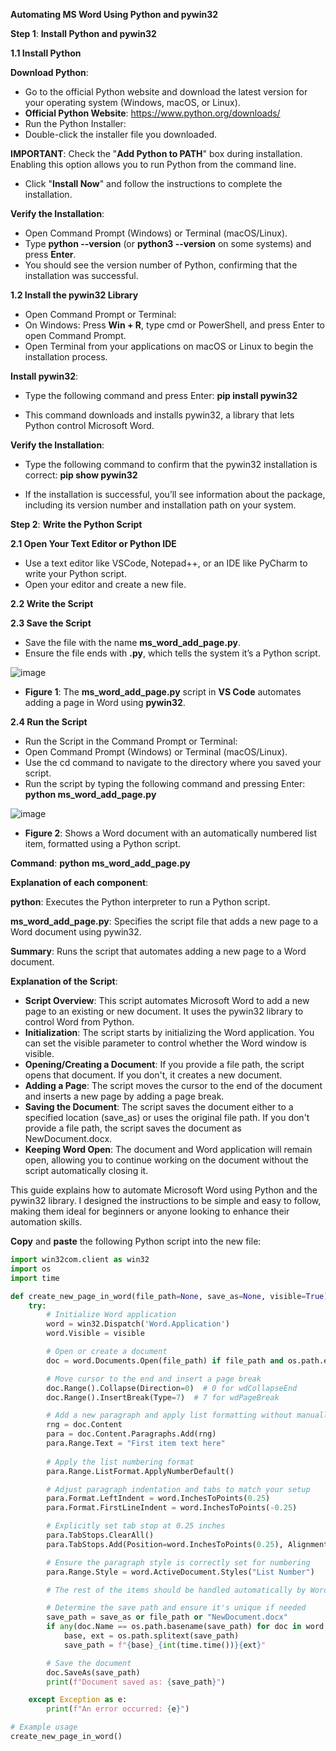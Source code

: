 **Automating MS Word Using Python and pywin32**

**Step 1**: **Install Python and pywin32**

**1.1 Install Python**

**Download Python**:

- Go to the official Python website and download the latest version for your operating system (Windows, macOS, or Linux).
- **Official Python Website**: https://www.python.org/downloads/
- Run the Python Installer:
- Double-click the installer file you downloaded.

**IMPORTANT**: Check the "**Add Python to PATH**" box during installation. Enabling this option allows you to run Python from the command line.

- Click "**Install Now**" and follow the instructions to complete the installation.

**Verify the Installation**:

- Open Command Prompt (Windows) or Terminal (macOS/Linux).
- Type **python --version** (or **python3 --version** on some systems) and press **Enter**.
- You should see the version number of Python, confirming that the installation was successful.

**1.2 Install the pywin32 Library**

- Open Command Prompt or Terminal:
- On Windows: Press **Win + R**, type cmd or PowerShell, and press Enter to open Command Prompt.
- Open Terminal from your applications on macOS or Linux to begin the installation process.

**Install pywin32**:

- Type the following command and press Enter: **pip install pywin32**

- This command downloads and installs pywin32, a library that lets Python control Microsoft Word.

**Verify the Installation**:

- Type the following command to confirm that the pywin32 installation is correct: **pip show pywin32**

- If the installation is successful, you’ll see information about the package, including its version number and installation path on your system.

**Step 2**: **Write the Python Script**

**2.1 Open Your Text Editor or Python IDE**
- Use a text editor like VSCode, Notepad++, or an IDE like PyCharm to write your Python script.
- Open your editor and create a new file.

**2.2 Write the Script**

**2.3 Save the Script**

- Save the file with the name **ms_word_add_page.py**.
- Ensure the file ends with **.py**, which tells the system it’s a Python script.

![image](https://github.com/user-attachments/assets/0c40f0d3-a2ed-48d9-ad62-90b9932e6f0a)
- **Figure 1**: The **ms_word_add_page.py** script in **VS Code** automates adding a page in Word using **pywin32**.

**2.4 Run the Script**

- Run the Script in the Command Prompt or Terminal:
- Open Command Prompt (Windows) or Terminal (macOS/Linux).
- Use the cd command to navigate to the directory where you saved your script.
- Run the script by typing the following command and pressing Enter: **python ms_word_add_page.py**

![image](https://github.com/user-attachments/assets/04ee5f0f-6b6e-4047-95b1-f4de0c502cf3)
- **Figure 2**: Shows a Word document with an automatically numbered list item, formatted using a Python script.

**Command**: **python ms_word_add_page.py**

**Explanation of each component**:

**python**: Executes the Python interpreter to run a Python script.

**ms_word_add_page.py**: Specifies the script file that adds a new page to a Word document using pywin32.

**Summary**: Runs the script that automates adding a new page to a Word document.


**Explanation of the Script**:

- **Script Overview**: This script automates Microsoft Word to add a new page to an existing or new document. It uses the pywin32 library to control Word from Python.
- **Initialization**: The script starts by initializing the Word application. You can set the visible parameter to control whether the Word window is visible.
- **Opening/Creating a Document**: If you provide a file path, the script opens that document. If you don't, it creates a new document.
- **Adding a Page**: The script moves the cursor to the end of the document and inserts a new page by adding a page break.
- **Saving the Document**: The script saves the document either to a specified location (save_as) or uses the original file path. If you don't provide a file path, the script saves the document as NewDocument.docx.
- **Keeping Word Open**: The document and Word application will remain open, allowing you to continue working on the document without the script automatically closing it.

This guide explains how to automate Microsoft Word using Python and the pywin32 library. I designed the instructions to be simple and easy to follow, making them ideal for beginners or anyone looking to enhance their automation skills. 

**Copy** and **paste** the following Python script into the new file:
 
```python
import win32com.client as win32
import os
import time

def create_new_page_in_word(file_path=None, save_as=None, visible=True):
    try:
        # Initialize Word application
        word = win32.Dispatch('Word.Application')
        word.Visible = visible

        # Open or create a document
        doc = word.Documents.Open(file_path) if file_path and os.path.exists(file_path) else word.Documents.Add()

        # Move cursor to the end and insert a page break
        doc.Range().Collapse(Direction=0)  # 0 for wdCollapseEnd
        doc.Range().InsertBreak(Type=7)  # 7 for wdPageBreak

        # Add a new paragraph and apply list formatting without manually inserting the number
        rng = doc.Content
        para = doc.Content.Paragraphs.Add(rng)
        para.Range.Text = "First item text here"
        
        # Apply the list numbering format
        para.Range.ListFormat.ApplyNumberDefault()

        # Adjust paragraph indentation and tabs to match your setup
        para.Format.LeftIndent = word.InchesToPoints(0.25)
        para.Format.FirstLineIndent = word.InchesToPoints(-0.25)

        # Explicitly set tab stop at 0.25 inches
        para.TabStops.ClearAll()
        para.TabStops.Add(Position=word.InchesToPoints(0.25), Alignment=0, Leader=0)

        # Ensure the paragraph style is correctly set for numbering
        para.Range.Style = word.ActiveDocument.Styles("List Number")

        # The rest of the items should be handled automatically by Word as the user presses Enter

        # Determine the save path and ensure it's unique if needed
        save_path = save_as or file_path or "NewDocument.docx"
        if any(doc.Name == os.path.basename(save_path) for doc in word.Documents):
            base, ext = os.path.splitext(save_path)
            save_path = f"{base}_{int(time.time())}{ext}"

        # Save the document
        doc.SaveAs(save_path)
        print(f"Document saved as: {save_path}")

    except Exception as e:
        print(f"An error occurred: {e}")

# Example usage
create_new_page_in_word()









